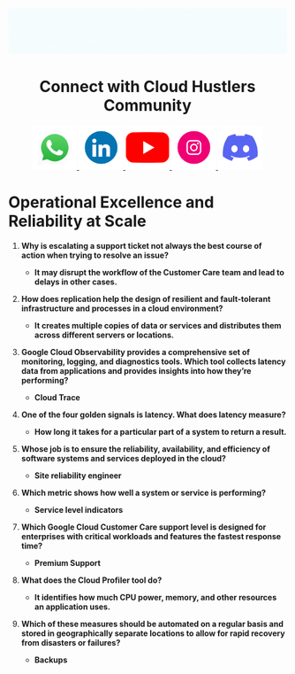 ![API Gateway Banner](https://raw.githubusercontent.com/Cloud-Hustlers/content/f9a8642976ea21cd234c91239431e41f05264842/gif/12.gif)

<div align="center">
  
# Connect with Cloud Hustlers Community
</div>

<p align="center">
  <a href="https://whatsapp.cloudhustlers.in" target="_blank">
    <img src="https://raw.githubusercontent.com/Cloud-Hustlers/content/main/gif/whatsapp.gif" alt="WhatsApp" width="80">
  </a>
  <a href="https://in.linkedin.com/company/cloud-hustlers" target="_blank">
    <img src="https://raw.githubusercontent.com/Cloud-Hustlers/content/main/gif/linkedin%20gif.gif" alt="LinkedIn" width="80">
  </a>
  <a href="https://www.youtube.com/@CloudHustlers" target="_blank">
    <img src="https://raw.githubusercontent.com/Cloud-Hustlers/content/main/gif/youtube.png" alt="Youtube" width="80">
  </a>
  <a href="https://instagram.com/cloud_hustlers" target="_blank">
    <img src="https://raw.githubusercontent.com/Cloud-Hustlers/content/main/gif/insta.gif" alt="Instagram" width="80">
  </a>
  <a href="https://discord.gg/MdbVq7BJNd" target="_blank">
    <img src="https://raw.githubusercontent.com/Cloud-Hustlers/content/main/gif/discord.gif" alt="GitHub" width="80">
  </a>
</p>

# Operational Excellence and Reliability at Scale

1. **Why is escalating a support ticket not always the best course of action when trying to resolve an issue?**

   - **It may disrupt the workflow of the Customer Care team and lead to delays in other cases.**

2. **How does replication help the design of resilient and fault-tolerant infrastructure and processes in a cloud environment?**

   - **It creates multiple copies of data or services and distributes them across different servers or locations.**

3. **Google Cloud Observability provides a comprehensive set of monitoring, logging, and diagnostics tools. Which tool collects latency data from applications and provides insights into how they’re performing?**

   - **Cloud Trace**

4. **One of the four golden signals is latency. What does latency measure?**

   - **How long it takes for a particular part of a system to return a result.**

5. **Whose job is to ensure the reliability, availability, and efficiency of software systems and services deployed in the cloud?**

   - **Site reliability engineer**

6. **Which metric shows how well a system or service is performing?**

   - **Service level indicators**

7. **Which Google Cloud Customer Care support level is designed for enterprises with critical workloads and features the fastest response time?**

   - **Premium Support**

8. **What does the Cloud Profiler tool do?**

   - **It identifies how much CPU power, memory, and other resources an application uses.**

9. **Which of these measures should be automated on a regular basis and stored in geographically separate locations to allow for rapid recovery from disasters or failures?**

   - **Backups**
